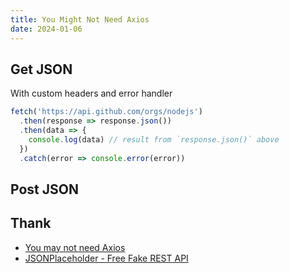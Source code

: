 ```yaml
---
title: You Might Not Need Axios
date: 2024-01-06
---
```


## Get JSON

With custom headers and error handler

```js
fetch('https://api.github.com/orgs/nodejs')
  .then(response => response.json())
  .then(data => {
    console.log(data) // result from `response.json()` above
  })
  .catch(error => console.error(error))
```



## Post JSON







## Thank

- [You may not need Axios](https://danlevy.net/you-may-not-need-axios/)
- [JSONPlaceholder - Free Fake REST API](https://jsonplaceholder.typicode.com/)




